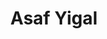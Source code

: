 ---
title: Asaf Yigal
github: ayigal

logzio-role: Co-founder and VP Product
sitemap: false
noindex: true
---